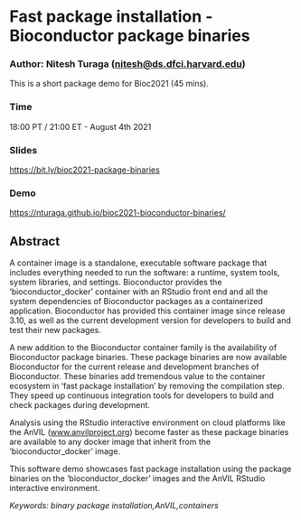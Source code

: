 # Fast package installation - Bioconductor package binaries


### Author: Nitesh Turaga (nitesh@ds.dfci.harvard.edu)

This is a short package demo for Bioc2021 (45 mins).

### Time

18:00 PT / 21:00 ET - August 4th 2021

### Slides 

https://bit.ly/bioc2021-package-binaries

### Demo

https://nturaga.github.io/bioc2021-bioconductor-binaries/

## Abstract 

A container image is a standalone, executable software package that
includes everything needed to run the software: a runtime, system
tools, system libraries, and settings. Bioconductor provides the
‘bioconductor_docker’ container with an RStudio front end and all the
system dependencies of Bioconductor packages as a containerized
application. Bioconductor has provided this container image since
release 3.10, as well as the current development version for
developers to build and test their new packages.

A new addition to the Bioconductor container family is the
availability of Bioconductor package binaries. These package binaries
are now available Bioconductor for the current release and development
branches of Bioconductor. These binaries add tremendous value to the
container ecosystem in ‘fast package installation’ by removing the
compilation step. They speed up continuous integration tools for
developers to build and check packages during development.

Analysis using the RStudio interactive environment on cloud platforms
like the AnVIL (www.anvilproject.org) become faster as these package
binaries are available to any docker image that inherit from the
‘bioconductor_docker’ image.

This software demo showcases fast package installation using the
package binaries on the ‘bioconductor_docker’ images and the AnVIL
RStudio interactive environment.

*Keywords: binary package installation,AnVIL,containers*
